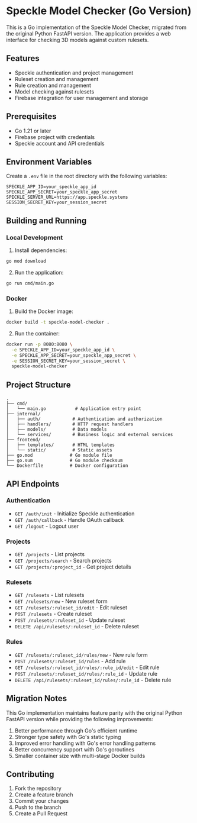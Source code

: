 # Speckle Model Checker (Go Version)

This is a Go implementation of the Speckle Model Checker, migrated from the original Python FastAPI version. The application provides a web interface for checking 3D models against custom rulesets.

## Features

- Speckle authentication and project management
- Ruleset creation and management
- Rule creation and management
- Model checking against rulesets
- Firebase integration for user management and storage

## Prerequisites

- Go 1.21 or later
- Firebase project with credentials
- Speckle account and API credentials

## Environment Variables

Create a `.env` file in the root directory with the following variables:

```env
SPECKLE_APP_ID=your_speckle_app_id
SPECKLE_APP_SECRET=your_speckle_app_secret
SPECKLE_SERVER_URL=https://app.speckle.systems
SESSION_SECRET_KEY=your_session_secret
```

## Building and Running

### Local Development

1. Install dependencies:

```bash
go mod download
```

2. Run the application:

```bash
go run cmd/main.go
```

### Docker

1. Build the Docker image:

```bash
docker build -t speckle-model-checker .
```

2. Run the container:

```bash
docker run -p 8080:8080 \
  -e SPECKLE_APP_ID=your_speckle_app_id \
  -e SPECKLE_APP_SECRET=your_speckle_app_secret \
  -e SESSION_SECRET_KEY=your_session_secret \
  speckle-model-checker
```

## Project Structure

```
.
├── cmd/
│   └── main.go           # Application entry point
├── internal/
│   ├── auth/            # Authentication and authorization
│   ├── handlers/        # HTTP request handlers
│   ├── models/          # Data models
│   └── services/        # Business logic and external services
├── frontend/
│   ├── templates/       # HTML templates
│   └── static/          # Static assets
├── go.mod              # Go module file
├── go.sum              # Go module checksum
└── Dockerfile          # Docker configuration
```

## API Endpoints

### Authentication

- `GET /auth/init` - Initialize Speckle authentication
- `GET /auth/callback` - Handle OAuth callback
- `GET /logout` - Logout user

### Projects

- `GET /projects` - List projects
- `GET /projects/search` - Search projects
- `GET /projects/:project_id` - Get project details

### Rulesets

- `GET /rulesets` - List rulesets
- `GET /rulesets/new` - New ruleset form
- `GET /rulesets/:ruleset_id/edit` - Edit ruleset
- `POST /rulesets` - Create ruleset
- `POST /rulesets/:ruleset_id` - Update ruleset
- `DELETE /api/rulesets/:ruleset_id` - Delete ruleset

### Rules

- `GET /rulesets/:ruleset_id/rules/new` - New rule form
- `POST /rulesets/:ruleset_id/rules` - Add rule
- `GET /rulesets/:ruleset_id/rules/:rule_id/edit` - Edit rule
- `POST /rulesets/:ruleset_id/rules/:rule_id` - Update rule
- `DELETE /api/rulesets/:ruleset_id/rules/:rule_id` - Delete rule

## Migration Notes

This Go implementation maintains feature parity with the original Python FastAPI version while providing the following improvements:

1. Better performance through Go's efficient runtime
2. Stronger type safety with Go's static typing
3. Improved error handling with Go's error handling patterns
4. Better concurrency support with Go's goroutines
5. Smaller container size with multi-stage Docker builds

## Contributing

1. Fork the repository
2. Create a feature branch
3. Commit your changes
4. Push to the branch
5. Create a Pull Request
